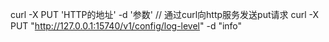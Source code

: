 curl -X PUT 'HTTP的地址' -d '参数'   // 通过curl向http服务发送put请求  curl -X PUT "http://127.0.0.1:15740/v1/config/log-level" -d "info" 



